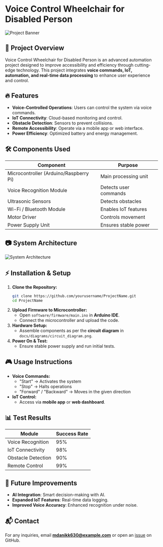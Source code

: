 # Voice Control Wheelchair for Disabled Person

![Project Banner](docs/images/project_banner.png)

## 🚀 Project Overview
Voice Control Wheelchair for Disabled Person is an advanced automation project designed to improve accessibility and efficiency through cutting-edge technology. This project integrates **voice commands, IoT, automation, and real-time data processing** to enhance user experience and control.

## 🔥 Features
- **Voice-Controlled Operations**: Users can control the system via voice commands.
- **IoT Connectivity**: Cloud-based monitoring and control.
- **Obstacle Detection**: Sensors to prevent collisions.
- **Remote Accessibility**: Operate via a mobile app or web interface.
- **Power Efficiency**: Optimized battery and energy management.

## 🛠 Components Used
| Component | Purpose |
|-----------|---------|
| Microcontroller (Arduino/Raspberry Pi) | Main processing unit |
| Voice Recognition Module | Detects user commands |
| Ultrasonic Sensors | Detects obstacles |
| Wi-Fi / Bluetooth Module | Enables IoT features |
| Motor Driver | Controls movement |
| Power Supply Unit | Ensures stable power |

## 📷 System Architecture
![System Architecture](docs/diagrams/system_architecture.png)

## ⚡ Installation & Setup
1. **Clone the Repository:**
   ```bash
   git clone https://github.com/yourusername/ProjectName.git
   cd ProjectName
   ```
2. **Upload Firmware to Microcontroller:**
   - Open `software/firmware/main.ino` in **Arduino IDE**.
   - Connect the microcontroller and upload the code.
3. **Hardware Setup:**
   - Assemble components as per the **circuit diagram** in `docs/diagrams/circuit_diagram.png`.
4. **Power On & Test:**
   - Ensure stable power supply and run initial tests.

## 🎮 Usage Instructions
- **Voice Commands:**
  - "Start" → Activates the system
  - "Stop" → Halts operations
  - "Forward" / "Backward" → Moves in the given direction
- **IoT Control:**
  - Access via **mobile app** or **web dashboard**.

## 📊 Test Results
| Module | Success Rate |
|--------|-------------|
| Voice Recognition | 95% |
| IoT Connectivity | 98% |
| Obstacle Detection | 90% |
| Remote Control | 99% |

## 🚀 Future Improvements
- **AI Integration**: Smart decision-making with AI.
- **Expanded IoT Features**: Real-time data logging.
- **Improved Voice Accuracy**: Enhanced recognition under noise.
  
## 📬 Contact
For any inquiries, email **mdanikk630@example.com** or open an [issue](https://github.com/yourusername/ProjectName/issues) on GitHub.


